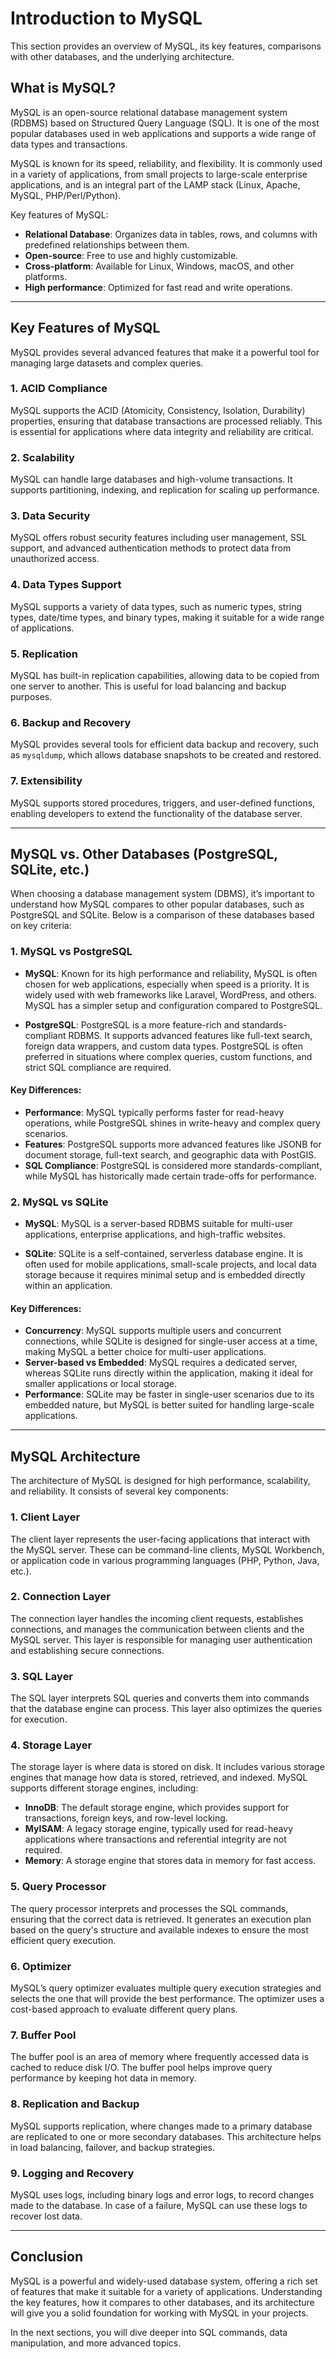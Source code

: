 # Introduction to MySQL

This section provides an overview of MySQL, its key features, comparisons with other databases, and the underlying architecture.

## What is MySQL?

MySQL is an open-source relational database management system (RDBMS) based on Structured Query Language (SQL). It is one of the most popular databases used in web applications and supports a wide range of data types and transactions.

MySQL is known for its speed, reliability, and flexibility. It is commonly used in a variety of applications, from small projects to large-scale enterprise applications, and is an integral part of the LAMP stack (Linux, Apache, MySQL, PHP/Perl/Python). 

Key features of MySQL:
- **Relational Database**: Organizes data in tables, rows, and columns with predefined relationships between them.
- **Open-source**: Free to use and highly customizable.
- **Cross-platform**: Available for Linux, Windows, macOS, and other platforms.
- **High performance**: Optimized for fast read and write operations.

---

## Key Features of MySQL

MySQL provides several advanced features that make it a powerful tool for managing large datasets and complex queries.

### 1. **ACID Compliance**
MySQL supports the ACID (Atomicity, Consistency, Isolation, Durability) properties, ensuring that database transactions are processed reliably. This is essential for applications where data integrity and reliability are critical.

### 2. **Scalability**
MySQL can handle large databases and high-volume transactions. It supports partitioning, indexing, and replication for scaling up performance.

### 3. **Data Security**
MySQL offers robust security features including user management, SSL support, and advanced authentication methods to protect data from unauthorized access.

### 4. **Data Types Support**
MySQL supports a variety of data types, such as numeric types, string types, date/time types, and binary types, making it suitable for a wide range of applications.

### 5. **Replication**
MySQL has built-in replication capabilities, allowing data to be copied from one server to another. This is useful for load balancing and backup purposes.

### 6. **Backup and Recovery**
MySQL provides several tools for efficient data backup and recovery, such as `mysqldump`, which allows database snapshots to be created and restored.

### 7. **Extensibility**
MySQL supports stored procedures, triggers, and user-defined functions, enabling developers to extend the functionality of the database server.

---

## MySQL vs. Other Databases (PostgreSQL, SQLite, etc.)

When choosing a database management system (DBMS), it’s important to understand how MySQL compares to other popular databases, such as PostgreSQL and SQLite. Below is a comparison of these databases based on key criteria:

### 1. **MySQL vs PostgreSQL**

- **MySQL**: Known for its high performance and reliability, MySQL is often chosen for web applications, especially when speed is a priority. It is widely used with web frameworks like Laravel, WordPress, and others. MySQL has a simpler setup and configuration compared to PostgreSQL.
  
- **PostgreSQL**: PostgreSQL is a more feature-rich and standards-compliant RDBMS. It supports advanced features like full-text search, foreign data wrappers, and custom data types. PostgreSQL is often preferred in situations where complex queries, custom functions, and strict SQL compliance are required.
  
#### Key Differences:
- **Performance**: MySQL typically performs faster for read-heavy operations, while PostgreSQL shines in write-heavy and complex query scenarios.
- **Features**: PostgreSQL supports more advanced features like JSONB for document storage, full-text search, and geographic data with PostGIS.
- **SQL Compliance**: PostgreSQL is considered more standards-compliant, while MySQL has historically made certain trade-offs for performance.

### 2. **MySQL vs SQLite**

- **MySQL**: MySQL is a server-based RDBMS suitable for multi-user applications, enterprise applications, and high-traffic websites.
  
- **SQLite**: SQLite is a self-contained, serverless database engine. It is often used for mobile applications, small-scale projects, and local data storage because it requires minimal setup and is embedded directly within an application.

#### Key Differences:
- **Concurrency**: MySQL supports multiple users and concurrent connections, while SQLite is designed for single-user access at a time, making MySQL a better choice for multi-user applications.
- **Server-based vs Embedded**: MySQL requires a dedicated server, whereas SQLite runs directly within the application, making it ideal for smaller applications or local storage.
- **Performance**: SQLite may be faster in single-user scenarios due to its embedded nature, but MySQL is better suited for handling large-scale applications.

---

## MySQL Architecture

The architecture of MySQL is designed for high performance, scalability, and reliability. It consists of several key components:

### 1. **Client Layer**
The client layer represents the user-facing applications that interact with the MySQL server. These can be command-line clients, MySQL Workbench, or application code in various programming languages (PHP, Python, Java, etc.).

### 2. **Connection Layer**
The connection layer handles the incoming client requests, establishes connections, and manages the communication between clients and the MySQL server. This layer is responsible for managing user authentication and establishing secure connections.

### 3. **SQL Layer**
The SQL layer interprets SQL queries and converts them into commands that the database engine can process. This layer also optimizes the queries for execution.

### 4. **Storage Layer**
The storage layer is where data is stored on disk. It includes various storage engines that manage how data is stored, retrieved, and indexed. MySQL supports different storage engines, including:
- **InnoDB**: The default storage engine, which provides support for transactions, foreign keys, and row-level locking.
- **MyISAM**: A legacy storage engine, typically used for read-heavy applications where transactions and referential integrity are not required.
- **Memory**: A storage engine that stores data in memory for fast access.

### 5. **Query Processor**
The query processor interprets and processes the SQL commands, ensuring that the correct data is retrieved. It generates an execution plan based on the query's structure and available indexes to ensure the most efficient query execution.

### 6. **Optimizer**
MySQL’s query optimizer evaluates multiple query execution strategies and selects the one that will provide the best performance. The optimizer uses a cost-based approach to evaluate different query plans.

### 7. **Buffer Pool**
The buffer pool is an area of memory where frequently accessed data is cached to reduce disk I/O. The buffer pool helps improve query performance by keeping hot data in memory.

### 8. **Replication and Backup**
MySQL supports replication, where changes made to a primary database are replicated to one or more secondary databases. This architecture helps in load balancing, failover, and backup strategies.

### 9. **Logging and Recovery**
MySQL uses logs, including binary logs and error logs, to record changes made to the database. In case of a failure, MySQL can use these logs to recover lost data.

---

## Conclusion

MySQL is a powerful and widely-used database system, offering a rich set of features that make it suitable for a variety of applications. Understanding the key features, how it compares to other databases, and its architecture will give you a solid foundation for working with MySQL in your projects.

In the next sections, you will dive deeper into SQL commands, data manipulation, and more advanced topics.
